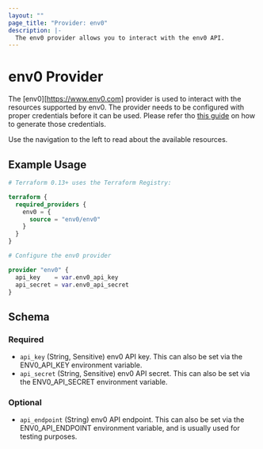 ```yaml
---
layout: ""
page_title: "Provider: env0"
description: |-
  The env0 provider allows you to interact with the env0 API.
---
```


# env0 Provider

The [env0][https://www.env0.com] provider is used to interact with the resources supported by env0. The provider needs to be configured with proper credentials before it can be used. Please refer tho [this guide](https://developer.env0.com/docs/api/YXBpOjY4Njc2-env0-api#creating-an-api-key) on how to generate those credentials.

Use the navigation to the left to read about the available resources.

## Example Usage

```terraform
# Terraform 0.13+ uses the Terraform Registry:

terraform {
  required_providers {
    env0 = {
      source = "env0/env0"
    }
  }
}

# Configure the env0 provider

provider "env0" {
  api_key    = var.env0_api_key
  api_secret = var.env0_api_secret
}
```

<!-- schema generated by tfplugindocs -->
## Schema

### Required

- `api_key` (String, Sensitive) env0 API key. This can also be set via the ENV0_API_KEY environment variable.
- `api_secret` (String, Sensitive) env0 API secret. This can also be set via the ENV0_API_SECRET environment variable.

### Optional

- `api_endpoint` (String) env0 API endpoint. This can also be set via the ENV0_API_ENDPOINT environment variable, and is usually used for testing purposes.
